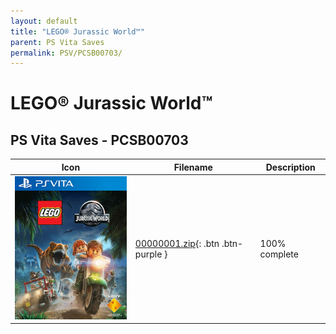 ```yaml
---
layout: default
title: "LEGO® Jurassic World™"
parent: PS Vita Saves
permalink: PSV/PCSB00703/
---
```

# LEGO® Jurassic World™

## PS Vita Saves - PCSB00703

| Icon | Filename | Description |
|------|----------|-------------|
| ![LEGO® Jurassic World™](icon0.png) | [00000001.zip](00000001.zip){: .btn .btn-purple } | 100% complete  |

